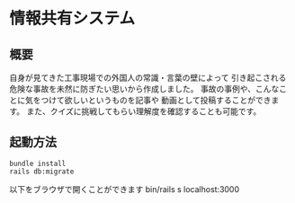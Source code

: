 # 情報共有システム

## 概要
自身が見てきた工事現場での外国人の常識・言葉の壁によって
引き起こされる危険な事故を未然に防ぎたい思いから作成しました。
事故の事例や、こんなことに気をつけて欲しいというものを記事や
動画として投稿することができます。
また、クイズに挑戦してもらい理解度を確認することも可能です。


## 起動方法
```
bundle install
rails db:migrate
```

以下をブラウザで開くことができます
bin/rails s
localhost:3000